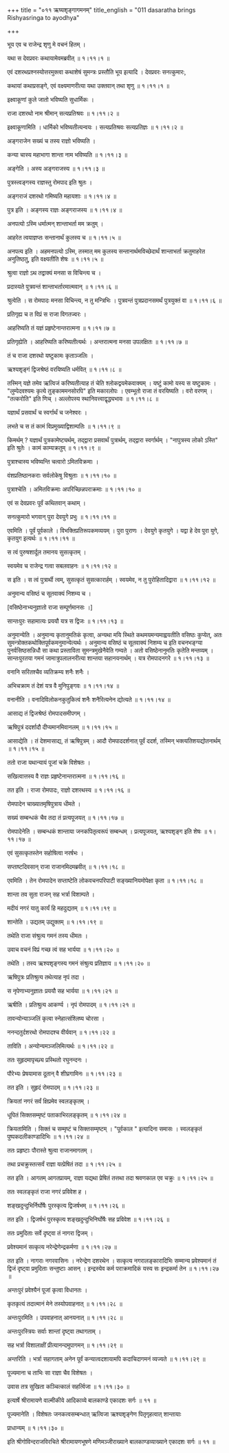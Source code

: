 +++
title = "०११ ऋष्यशृङ्गागमनम्"
title_english = "011 dasaratha brings Rishyasringa to ayodhya"

+++


भूय एव च राजेन्द्र शृणु मे वचनं हितम् ।  

यथा स देवप्रवरः कथायामेवमब्रवीत्  ॥  १।११।१  ॥   

एवं दशरथप्रश्नस्योत्तरमुक्त्वा कथाशेषं सुमन्त्रः प्रस्तौति भूय इत्यादि ।
देवप्रवरः सनत्कुमारः,  

कथायां कथाप्रसङ्गे, एवं वक्ष्यमाणरीत्या यथा उक्तवान् तथा शृणु  ॥  १।११।१
 ॥   

  

इक्ष्वाकूणां कुले जातो भविष्यति सुधार्मिकः ।  

राजा दशरथो नाम श्रीमान् सत्यप्रतिश्रवः  ॥  १।११।२  ॥   

इक्ष्वाकूणामिति । धार्मिको भविष्यतीत्यन्वयः । सत्यप्रतिश्रवः
सत्यप्रतिज्ञः  ॥  १।११।२  ॥   

  

अङ्गराजेन सख्यं च तस्य राज्ञो भविष्यति ।  

कन्या चास्य महाभागा शान्ता नाम भविष्यति  ॥  १।११।३  ॥   

अङ्गेति । अस्य अङ्गराजस्य  ॥  १।११।३  ॥   

  

पुत्रस्त्वङ्गस्य राज्ञस्तु रोमपाद इति श्रुतः ।  

अङ्गराजं दशरथो गमिष्यति महायशाः  ॥  १।११।४  ॥   

पुत्र इति । अङ्गस्य राज्ञः अङ्गराजस्य  ॥  १।११।४  ॥   

  

अनपत्यो ऽस्मि धर्मात्मन् शान्ताभर्ता मम क्रतुम् ।  

आहरेत त्वयाज्ञप्तः सन्तानार्थं कुलस्य च  ॥  १।११।५  ॥   

अनपत्य इति । अहमनपत्यो ऽस्मि, तस्मात् मम कुलस्य सन्तानार्थमविच्छेदार्थं
शान्ताभर्ता क्रतुमाहरेत अनुतिष्ठतु, इति वक्ष्यतीति शेषः  ॥  १।११।५  ॥   

  

श्रुत्वा राज्ञो ऽथ तद्वाक्यं मनसा स विचिन्त्य च ।  

प्रदास्यते पुत्रवन्तं शान्ताभर्तारमात्मवान्  ॥  १।११।६  ॥   

श्रुत्वेति । स रोमपादः मनसा विचिन्त्य, न तु मन्त्रिभिः । पुत्रवन्तं
पुत्रप्रदानसमर्थं पुत्रयुक्तं वा  ॥  १।११।६  ॥   

  

प्रतिगृह्य च त विप्रं स राजा विगतज्वरः ।  

आहरिष्यति तं यज्ञं प्रहृष्टेनान्तरात्मना  ॥  १।११।७  ॥   

प्रतिगृह्येति । आहरिष्यति करिष्यतीत्यर्थः । अन्तरात्मना मनसा उपलक्षितः
 ॥  १।११।७  ॥   

  

तं च राजा दशरथो यष्टुकामः कृताञ्जलिः ।  

ऋश्यशृङ्गं द्विजश्रेष्ठं वरयिष्यति धर्मवित्  ॥  १।११।८  ॥   

तस्मिन् यज्ञे तमेव ऋत्विजं करिष्यतीत्याह तं चेति श्लोकद्वयमेकवाक्यम् ।
यष्टुं कामो यस्य स यष्टुकामः । "लुम्पेदवश्यमः कृत्ये तुङ्काममनसोरपि" इति
मकारलोपः । एवम्भूतो राजा तं वरयिष्यति । वरो वरणम् । "तत्करोति" इति णिच्
। अल्लोपस्य स्थानिवत्त्वाद्वृद्ध्यभावः  ॥  १।११।८  ॥   

  

यज्ञार्थं प्रसवार्थं च स्वर्गार्थं च जनेश्वरः ।  

लभते च स तं कामं विप्रमुख्याद्विशाम्पतिः  ॥  १।११।९  ॥   

किमर्थम् ? यज्ञार्थं पुत्रकामेष्ट्यर्थम्, तद्द्वारा प्रसवार्थं
पुत्रार्थम्, तद्द्वारा स्वर्गार्थम् । "नापुत्रस्य लोको ऽस्ति" इति
श्रुतेः । कामं काम्यक्रतुम्  ॥  १।११।९  ॥   

  

पुत्राश्चास्य भविष्यन्ति चत्वारो ऽमितविक्रमाः ।  

वंशप्रतिष्ठानकराः सर्वलोकेषु विश्रुताः  ॥  १।११।१०  ॥   

पुत्राश्चेति । अमितविक्रमाः अपरिच्छिन्नपराक्रमाः  ॥  १।११।१०  ॥   

  

एवं स देवप्रवरः पूर्वं कथितवान् कथाम् ।  

सनत्कुमारो भगवान् पुरा देवयुगे प्रभुः  ॥  १।११।११  ॥   

एवमिति । पूर्वं पूर्वकाले । विभक्तिप्रतिरूपकमव्ययम् । पुरा पुराणः ।
देवयुगे कृतयुगे । यद्वा हे देव पुरा युगे, कृतयुग इत्यर्थः  ॥  १।११।११
 ॥   

  

स त्वं पुरुषशार्दूल तमानय सुसत्कृतम् ।  

स्वयमेव च राजेन्द्र गत्वा सबलवाहनः  ॥  १।११।१२  ॥   

स इति । स त्वं पुत्रार्थी त्वम्, सुसत्कृतं सुसत्कारार्हम् । स्वयमेव, न
तु पुरोहितादिद्वारा  ॥  १।११।१२  ॥   

  

अनुमान्य वसिष्ठं च सूतवाक्यं निशम्य च ।  

\[वसिष्ठेनाभ्यनुज्ञातो राजा सम्पूर्णमानसः ।\]  

सान्तःपुरः सहामात्यः प्रययौ यत्र स द्विजः  ॥  १।११।१३  ॥   

अनुमान्येति । अनुमान्य कृतानुमतिकं कृत्वा, अन्यथा मयि स्थिते
कथमयमन्यमाह्वयतीति वसिष्ठः कुप्येत्, अतः
सुमन्त्रोक्तकथोक्तिपूर्वकमनुमान्येत्यर्थः । अनुमान्य वसिष्ठं च सूतवाक्यं
निशम्य च इति वचनभङ्ग्या पुनर्वसिष्ठसन्निधौ सा कथा प्रस्ताविता
सुमन्त्रमुखेनैवेति गम्यते । अतो वसिष्ठेनानुमतिः कृतेति मन्तव्यम् ।
सान्तःपुरतया गमनं जामात्रुपलालनरीत्या शान्तया सहानयनार्थम् । यत्र
रोमपादनगरे  ॥  १।११।१३  ॥   

  

वनानि सरितश्चैव व्यतिक्रम्य शनैः शनैः ।  

अभिचक्राम तं देशं यत्र वै मुनिपुङ्गवः  ॥  १।११।१४  ॥   

वनानीति । वनादिविलोकनकुतुकित्वं शनैः शनैरित्यनेन द्योत्यते  ॥  १।११।१४
 ॥   

  

आसाद्य तं द्विजश्रेष्ठं रोमपादसमीपगम् ।  

ऋषिपुत्रं ददर्शादौ दीप्यमानमिवानलम्  ॥  १।११।१५  ॥   

आसाद्येति । तं देशमासाद्य, तं ऋषिपुत्रम् । आदौ रोमपाददर्शनात् पूर्वं
ददर्श, तस्मिन् भक्त्यतिशयद्योतनार्थम्  ॥  १।११।१५  ॥   

  

ततो राजा यथान्यायं पूजां चक्रे विशेषतः ।  

सखित्वात्तस्य वै राज्ञः प्रहृष्टेनान्तरात्मना  ॥  १।११।१६  ॥   

तत इति । राजा रोमपादः, राज्ञो दशरथस्य  ॥  १।११।१६  ॥   

  

रोमपादेन चाख्यातमृषिपुत्राय धीमते ।  

सख्यं सम्बन्धकं चैव तदा तं प्रत्यपूजयत्  ॥  १।११।१७  ॥   

रोमपादेनेति । सम्बन्धकं शान्ताया जनकपितृत्वरूपं सम्बन्धम् ।
प्रत्यपूजयत्, ऋश्यशृङ्ग इति शेषः  ॥  १।११।१७  ॥   

  

एवं सुसत्कृतस्तेन सहोषित्वा नरर्षभः ।  

सप्ताष्टदिवसान् राजा राजानमिदमब्रवीत्  ॥  १।११।१८  ॥   

एवमिति । तेन रोमपादेन सप्ताष्टेति लोकवचनपरिपाटी सङ्ख्यानियमोपेक्षा कृता
 ॥  १।११।१८  ॥   

  

शान्ता तव सुता राजन् सह भर्त्रा विशाम्पते ।  

मदीयं नगरं यातु कार्यं हि महदुद्यतम्  ॥  १।११।१९  ॥   

शान्तेति । उद्यतम् उद्युक्तम्  ॥  १।११।१९  ॥   

  

तथेति राजा संश्रुत्य गमनं तस्य धीमतः ।  

उवाच वचनं विप्रं गच्छ त्वं सह भार्यया  ॥  १।११।२०  ॥   

तथेति । तस्य ऋश्यशृङ्गस्य गमनं संश्रुत्य प्रतिज्ञाय  ॥  १।११।२०  ॥   

  

ऋषिपुत्रः प्रतिश्रुत्य तथेत्याह नृपं तदा ।  

स नृपेणाभ्यनुज्ञातः प्रययौ सह भार्यया  ॥  १।११।२१  ॥   

ऋषीति । प्रतिश्रुत्य आकर्ण्य । नृपं रोमपादम्  ॥  १।११।२१  ॥   

  

तावन्योन्याञ्जलिं कृत्वा स्नेहात्संश्लिष्य चोरसा ।  

ननन्दतुर्दशरथो रोमपादश्च वीर्यवान्  ॥  १।११।२२  ॥   

ताविति । अन्योन्यमञ्जलिमित्यर्थः  ॥  १।११।२२  ॥   

  

ततः सुहृदमापृच्छ्य प्रस्थितो रघुनन्दनः ।  

पौरेभ्यः प्रेषयामास दूतान् वै शीघ्रगामिनः  ॥  १।११।२३  ॥   

तत इति । सुहृदं रोमपादम्  ॥  १।११।२३  ॥   

  

क्रियतां नगरं सर्वं क्षिप्रमेव स्वलङ्कृतम् ।  

धूपितं सिक्तसम्मृष्टं पताकाभिरलङ्कृतम्  ॥  १।११।२४  ॥   

क्रियतामिति । सिक्तं च सम्मृष्टं च सिक्तसम्मृष्टम् । "पूर्वकाल "
इत्यादिना समासः । स्वलङ्कृतं पुष्पकदलीकाण्डादिभिः  ॥  १।११।२४  ॥   

  

ततः प्रहृष्टाः पौरास्ते श्रुत्वा राजानमागतम् ।  

तथा प्रचक्रुस्तत्सर्वं राज्ञा यत्प्रेषितं तदा  ॥  १।११।२५  ॥   

तत इति । आगतम् आगतप्रायम्, राज्ञा यद्यथा प्रेषितं तत्तथा तदा श्रवणकाल एव
चक्रुः  ॥  १।११।२५  ॥   

  

ततः स्वलङ्कृतं राजा नगरं प्रविवेश ह ।  

शङ्खदुन्दुभिर्निर्घोषैः पुरस्कृत्य द्विजर्षभम्  ॥  १।११।२६  ॥   

तत इति । द्विजर्षभं पुरस्कृत्य शङ्खदुन्दुभिनिर्घोषैः सह प्रविवेश  ॥ 
१।११।२६  ॥   

  

ततः प्रमुदिताः सर्वे दृष्ट्वा तं नागरा द्विजम् ।  

प्रवेश्यमानं सत्कृत्य नरेन्द्रेणेन्द्रकर्मणा  ॥  १।११।२७  ॥   

तत इति । नागराः नगरवासिनः । नरेन्द्रेण दशरथेन । सत्कृत्य
नगरालङ्कारादिभिः सम्मान्य प्रवेश्यमानं तं द्विजं दृष्ट्वा प्रमुदिताः
सन्तुष्टाः आसन् । इन्द्रस्येव कर्म पराक्रमादिकं यस्य सः इन्द्रकर्मा तेन
 ॥  १।११।२७  ॥   

  

अन्तःपुरं प्रवेश्यैनं पूजां कृत्वा विधानतः ।  

कृतकृत्यं तदात्मानं मेने तस्योपवाहनात्  ॥  १।११।२८  ॥   

अन्तःपुरमिति । उपवाहनात् आनयनात्  ॥  १।११।२८  ॥   

  

अन्तःपुरस्त्रियः सर्वाः शान्तां दृष्ट्वा तथागताम् ।  

सह भर्त्रा विशालाक्षीं प्रीत्यानन्दमुपागमन्  ॥  १।११।२९  ॥   

अन्तरिति । भर्त्रा सहागताम् अनेन पूर्वं कन्यात्वदशायामपि कदाचिदागमनं
व्यज्यते  ॥  १।११।२९  ॥   

  

पूज्यमाना च ताभिः सा राज्ञा चैव विशेषतः ।  

उवास तत्र सुखिता कञ्चित्कालं सहर्त्विजा  ॥  १।११।३०  ॥   

इत्यार्षे श्रीरामायणे वाल्मीकीये आदिकाव्ये बालकाण्डे एकादशः सर्गः  ॥  ११
 ॥   

पूज्यमानेति । विशेषतः जनकत्वसम्बन्धात् ऋत्विजा ऋश्यशृङ्गेण पितृगृहत्वात्
शान्तायाः  

प्राधान्यम्  ॥  १।११।३०  ॥   

इति श्रीगोविन्दराजविरचिते श्रीरामायणभूषणे मणिमञ्जीराख्याने
बालकाण्डव्याख्याने एकादशः सर्गः  ॥  ११  ॥   

  


